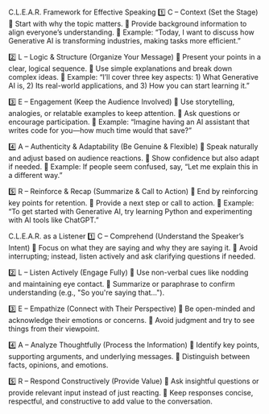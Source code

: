 C.L.E.A.R. Framework for Effective Speaking
1️⃣ C – Context (Set the Stage)
🔹 Start with why the topic matters.
🔹 Provide background information to align everyone’s understanding.
🔹 Example: “Today, I want to discuss how Generative AI is transforming industries, making tasks more efficient.”

2️⃣ L – Logic & Structure (Organize Your Message)
🔹 Present your points in a clear, logical sequence.
🔹 Use simple explanations and break down complex ideas.
🔹 Example: “I’ll cover three key aspects: 1) What Generative AI is, 2) Its real-world applications, and 3) How you can start learning it.”

3️⃣ E – Engagement (Keep the Audience Involved)
🔹 Use storytelling, analogies, or relatable examples to keep attention.
🔹 Ask questions or encourage participation.
🔹 Example: “Imagine having an AI assistant that writes code for you—how much time would that save?”

4️⃣ A – Authenticity & Adaptability (Be Genuine & Flexible)
🔹 Speak naturally and adjust based on audience reactions.
🔹 Show confidence but also adapt if needed.
🔹 Example: If people seem confused, say, “Let me explain this in a different way.”

5️⃣ R – Reinforce & Recap (Summarize & Call to Action)
🔹 End by reinforcing key points for retention.
🔹 Provide a next step or call to action.
🔹 Example: “To get started with Generative AI, try learning Python and experimenting with AI tools like ChatGPT.”

C.L.E.A.R. as a Listener
1️⃣ C – Comprehend (Understand the Speaker’s Intent)
🔹 Focus on what they are saying and why they are saying it.
🔹 Avoid interrupting; instead, listen actively and ask clarifying questions if needed.

2️⃣ L – Listen Actively (Engage Fully)
🔹 Use non-verbal cues like nodding and maintaining eye contact.
🔹 Summarize or paraphrase to confirm understanding (e.g., "So you're saying that…").

3️⃣ E – Empathize (Connect with Their Perspective)
🔹 Be open-minded and acknowledge their emotions or concerns.
🔹 Avoid judgment and try to see things from their viewpoint.

4️⃣ A – Analyze Thoughtfully (Process the Information)
🔹 Identify key points, supporting arguments, and underlying messages.
🔹 Distinguish between facts, opinions, and emotions.

5️⃣ R – Respond Constructively (Provide Value)
🔹 Ask insightful questions or provide relevant input instead of just reacting.
🔹 Keep responses concise, respectful, and constructive to add value to the conversation.

